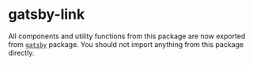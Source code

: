 # gatsby-link

All components and utility functions from this package are now exported from [`gatsby`](/packages/gatsby) package. You should not import anything from this package directly.
